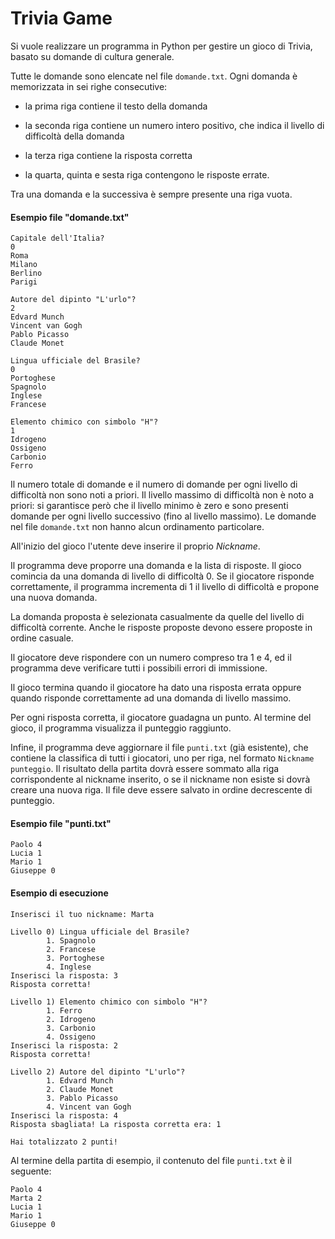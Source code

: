 # Trivia Game

Si vuole realizzare un programma in Python per gestire un gioco di Trivia, basato su domande di cultura generale.

Tutte le domande sono elencate nel file `domande.txt`. Ogni domanda è memorizzata in sei righe consecutive: 

- la prima riga contiene il testo della domanda 

- la seconda riga contiene un numero intero positivo, che indica il livello di difficoltà della domanda 

- la terza riga contiene la risposta corretta 

- la quarta, quinta e sesta riga contengono le risposte errate.

Tra una domanda e la successiva è sempre presente una riga vuota.

#### Esempio file "domande.txt"

    Capitale dell'Italia?
    0
    Roma
    Milano
    Berlino
    Parigi

    Autore del dipinto "L'urlo"?
    2
    Edvard Munch
    Vincent van Gogh
    Pablo Picasso
    Claude Monet

    Lingua ufficiale del Brasile?
    0
    Portoghese
    Spagnolo
    Inglese
    Francese

    Elemento chimico con simbolo "H"?
    1
    Idrogeno
    Ossigeno
    Carbonio
    Ferro

Il numero totale di domande e il numero di domande per ogni livello di difficoltà non sono noti a priori. Il livello massimo di difficoltà non è noto a priori: si garantisce però che il livello minimo è zero e sono presenti domande per ogni livello successivo (fino al livello massimo). Le domande nel file `domande.txt` non hanno alcun ordinamento particolare.

All'inizio del gioco l'utente deve inserire il proprio *Nickname*.

Il programma deve proporre una domanda e la lista di risposte. Il gioco comincia da una domanda di livello di difficoltà 0. Se il giocatore risponde correttamente, il programma incrementa di 1 il livello di difficoltà e propone una nuova domanda.

La domanda proposta è selezionata casualmente da quelle del livello di difficoltà corrente. Anche le risposte proposte devono essere proposte in ordine casuale.

Il giocatore deve rispondere con un numero compreso tra 1 e 4, ed il programma deve verificare tutti i possibili errori di immissione.

Il gioco termina quando il giocatore ha dato una risposta errata oppure quando risponde correttamente ad una domanda di livello massimo.

Per ogni risposta corretta, il giocatore guadagna un punto. Al termine del gioco, il programma visualizza il punteggio raggiunto.

Infine, il programma deve aggiornare il file `punti.txt` (già esistente), che contiene la classifica di tutti i giocatori, uno per riga, nel formato `Nickname punteggio`. Il risultato della partita dovrà essere sommato alla riga corrispondente al nickname inserito, o se il nickname non esiste si dovrà creare una nuova riga. Il file deve essere salvato in ordine decrescente di punteggio.

#### Esempio file "punti.txt"

    Paolo 4
    Lucia 1
    Mario 1
    Giuseppe 0

#### Esempio di esecuzione

    Inserisci il tuo nickname: Marta

    Livello 0) Lingua ufficiale del Brasile?
            1. Spagnolo  
            2. Francese  
            3. Portoghese
            4. Inglese
    Inserisci la risposta: 3
    Risposta corretta!

    Livello 1) Elemento chimico con simbolo "H"?
            1. Ferro
            2. Idrogeno
            3. Carbonio
            4. Ossigeno
    Inserisci la risposta: 2
    Risposta corretta!

    Livello 2) Autore del dipinto "L'urlo"?
            1. Edvard Munch
            2. Claude Monet
            3. Pablo Picasso
            4. Vincent van Gogh
    Inserisci la risposta: 4
    Risposta sbagliata! La risposta corretta era: 1

    Hai totalizzato 2 punti!

Al termine della partita di esempio, il contenuto del file `punti.txt` è il seguente:

    Paolo 4
    Marta 2
    Lucia 1
    Mario 1
    Giuseppe 0
